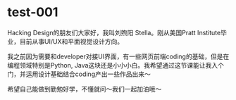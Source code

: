# test-001
Hacking Design的朋友们大家好，我叫刘煦阳 Stella。刚从美国Pratt Institute毕业，目前从事UI/UX和平面视觉设计方向。

我之前因为需要和developer对接UI界面，有一些网页前端coding的基础，但是在编程领域特别是Python, Java这块还是小小小白。我希望通过这节课能让我入个门，并运用设计基础结合coding产出一些作品出来～

希望自己能做到勤勉好学，不懂就问～我们一起加油哦～
